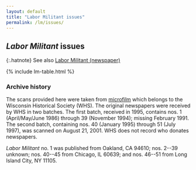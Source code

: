 ```yaml
---
layout: default
title: "Labor Militant issues"
permalink: /lm/issues/
---
```


## <cite>Labor Militant</cite> issues

{:.hatnote}
See also [Labor Militant (newspaper)](/lm/newspaper/)

{% include lm-table.html %}

### Archive history

The scans provided here were taken from
[microfilm](https://search.library.wisc.edu/catalog/99968927000211)
which belongs to the Wisconsin Historical Society (<abbr>WHS</abbr>).
The original newspapers were received by <abbr>WHS</abbr> in two batches.
The first batch, received in 1995, contains nos. 1 (April/May/June 1986) through 39 (November 1994); missing February 1991.
The second batch, containing nos. 40 (January 1995) through 51 (July 1997), was scanned on August 21, 2001.
<abbr>WHS</abbr> does not record who donates newspapers.

<cite>Labor Militant</cite> no. 1 was published from Oakland, CA 94610;
nos. 2--39 unknown; nos. 40--45 from Chicago, IL 60639;
and nos. 46--51 from Long Island City, NY 11105.